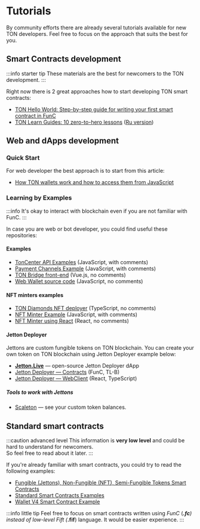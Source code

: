 # Tutorials

By community efforts there are already several tutorials available for new TON developers. Feel free to focus on the approach that suits the best for you.

## Smart Contracts development

:::info starter tip
These materials are the best for newcomers to the TON development.
:::

Right now there is 2 great approaches how to start developing TON smart contracts:
* [TON Hello World: Step-by-step guide for writing your first smart contract in FunC](https://society.ton.org/ton-hello-world-step-by-step-guide-for-writing-your-first-smart-contract-in-func)
* [TON Learn Guides: 10 zero-to-hero lessons](https://github.com/romanovichim/TonFunClessons_Eng) ([Ru version](https://github.com/romanovichim/TonFunClessons_ru))

## Web and dApps development

### Quick Start

For web developer the best approach is to start from this article:  
* [How TON wallets work and how to access them from JavaScript](https://society.ton.org/how-ton-wallets-work-and-how-to-access-them-from-javascript)

### Learning by Examples

:::info
It's okay to interact with blockchain even if you are not familiar with FunC.
:::

In case you are web or bot developer, you could find useful these repositories:

#### Examples

* [TonCenter API Examples](https://github.com/toncenter/examples) (JavaScript, with comments)
* [Payment Channels Example](https://github.com/toncenter/payment-channels-example) (JavaScript, with comments)
* [TON Bridge front-end](https://github.com/ton-blockchain/bridge) (Vue.js, no comments)
* [Web Wallet source code](https://github.com/toncenter/ton-wallet) (JavaScript, no comments)

#### NFT minters examples

* [TON Diamonds NFT deployer](https://github.com/tondiamonds/ton-nft-deployer) (TypeScript, no comments)
* [NFT Minter Example](https://github.com/ton-foundation/token-contract/tree/main/nft/web-example) (JavaScript, with comments)
* [NFT Minter using React](https://github.com/tonbuilders/tonbuilders-minter) (React, no comments)

#### Jetton Deployer

Jettons are custom fungible tokens on TON blockchain. You can create your own token on TON blockchain using Jetton Deployer example below:

* **[Jetton.Live](https://jetton.live/)** — open-source Jetton Deployer dApp
* [Jetton Deployer — Contracts](https://github.com/ton-defi-org/jetton-deployer-contracts) (FunC, TL-B)
* [Jetton Deployer — WebClient](https://github.com/ton-defi-org/jetton-deployer-webclient) (React, TypeScript)

##### Tools to work with Jettons

* [Scaleton](http://scaleton.io) — see your custom token balances.

## Standard smart contracts

:::caution advanced level
This information is **very low level** and could be hard to understand for newcomers.  
So feel free to read about it later.
:::

If you're already familiar with smart contracts, you could try to read the following examples:
- [Fungible (Jettons), Non-Fungible (NFT), Semi-Fungible Tokens Smart Contracts](https://github.com/ton-blockchain/token-contract/tree/main)
- [Standard Smart Contracts Examples](https://github.com/ton-blockchain/ton/tree/master/crypto/smartcont)
- [Wallet V4 Smart Contract Example](https://github.com/ton-blockchain/wallet-contract)

:::info little tip
Feel free to focus on smart contracts written using _FunC_  (***.fc**) instead of low-level *Fift* (***.fif**) language. It would be easier experience.
:::
